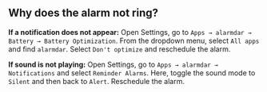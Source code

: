 ## Why does the alarm not ring?
**If a notification does not appear:**
Open Settings, go to `Apps → alarmdar → Battery → Battery Optimization`.
From the dropdown menu, select `All apps` and find `alarmdar`.
Select `Don't optimize` and reschedule the alarm.

**If sound is not playing:**
Open Settings, go to `Apps → alarmdar → Notifications` and select `Reminder Alarms`.
Here, toggle the sound mode to `Silent` and then back to `Alert`.
Reschedule the alarm.
